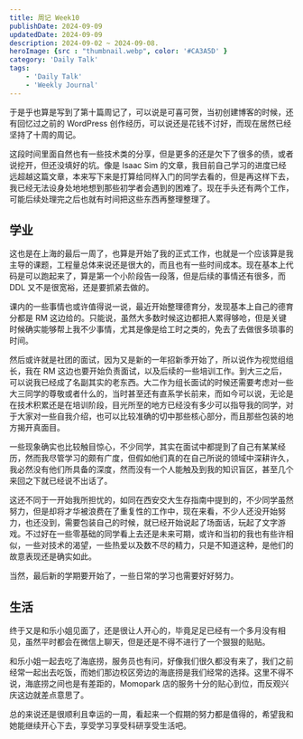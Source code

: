 ```yaml
---
title: 周记 Week10
publishDate: 2024-09-09
updatedDate: 2024-09-09
description: 2024-09-02 ~ 2024-09-08.
heroImage: {src : "thumbnail.webp", color: '#CA3A5D' }
category: 'Daily Talk'
tags:
    - 'Daily Talk'
    - 'Weekly Journal'
---
```


于是乎也算是写到了第十篇周记了，可以说是可喜可贺，当初创建博客的时候，还有回忆过之前的 WordPress 创作经历，可以说还是花钱不讨好，而现在居然已经坚持了十周的周记。

这段时间里面自然也有一些技术类的分享，但是更多的还是欠下了很多的债，或者说挖开，但还没填好的坑。像是 Isaac Sim 的文章，我目前自己学习的进度已经远超越这篇文章，本来写下来是打算给同样入门的同学去看的，但是再这样下去，我已经无法设身处地地想到那些初学者会遇到的困难了。现在手头还有两个工作，可能后续处理完之后也就有时间把这些东西再整理整理了。

## 学业

这也是在上海的最后一周了，也算是开始了我的正式工作，也就是一个应该算是我主导的课题，工程量总体来说还是很大的，而且也有一些时间成本。现在基本上代码是可以跑起来了，算是第一个小阶段告一段落，但是后续的事情还有很多，而 DDL 又不是很宽裕，还是要抓紧去做的。

课内的一些事情也或许值得说一说，最近开始整理德育分，发现基本上自己的德育分都是 RM 这边给的。只能说，虽然大多数时候这边都把人累得够呛，但是关键时候确实能够帮上我不少事情，尤其是像是给工时之类的，免去了去做很多琐事的时间。

然后或许就是社团的面试，因为又是新的一年招新季开始了，所以说作为视觉组组长，我在 RM 这边也要开始负责面试，以及后续的一些培训工作。到大三之后，可以说我已经成了名副其实的老东西。大二作为组长面试的时候还需要考虑对一些大三同学的尊敬或者什么的，当时甚至还有直系学长前来，而如今可以说，无论是在技术积累还是在培训阶段，目光所至的地方已经没有多少可以指导我的同学，对于大家对一些自我介绍，也可以比较准确的切中那些核心部分，而且那些包装的地方揭开真面目。

一些现象确实也比较触目惊心，不少同学，其实在面试中都提到了自己有某某经历，然而我尽管学习的颇有广度，但假如他们真的在自己所说的领域中深耕许久，我必然没有他们所具备的深度，然而没有一个人能触及到我的知识盲区，甚至几个来回之下就已经说不出话了。

这还不同于一开始我所担忧的，如同在西安交大生存指南中提到的，不少同学虽然努力，但是却将才华被浪费在了重复性的工作中，现在来看，不少人还没开始努力，也还没到，需要包装自己的时候，就已经开始说起了场面话，玩起了文字游戏。不过好在一些零基础的同学看上去还是未来可期，或许和当初的我也有些许相似，一些对技术的渴望，一些热爱以及数不尽的精力，只是不知道这种，是他们的故意表现还是确实如此。

当然，最后新的学期要开始了，一些日常的学习也需要好好努力。

## 生活

终于又是和乐小姐见面了，还是很让人开心的，毕竟足足已经有一个多月没有相见，虽然平时都会在微信上聊天，但是还是不得不进行了一个狠狠的贴贴。

和乐小姐一起去吃了海底捞，服务员也有问，好像我们很久都没有来了，我们之前经常一起出去吃饭，而她们那边校区旁边的海底捞是我们经常的选择。这里不得不说，海底捞之间也是有差距的，Momopark 店的服务十分的贴心到位，而反观兴庆这边就差点意思了。

总的来说还是很顺利且幸运的一周，看起来一个假期的努力都是值得的，希望我和她能继续开心下去，享受学习享受科研享受生活吧。